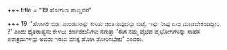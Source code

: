 +++
title = "19 ಹೋಗಲಾ ಪಾಣ್ಡವರ"

+++
19. 'ಹೋಗಲಿ ಬಿಡಿ, ಪಾಂಡವರನ್ನು  ಕುರಿತು ಚಿಂತಿಸುವುದನ್ನು ಬಿಟ್ಟೆ. ಇನ್ನು ನೀವು ಏನು ಮಾಡಬೇಕೆಂದಿದ್ದೀರಿ ?' ಎಂದು ಧೃತರಾಷ್ಟ್ರನು ಕೇಳಲು ಕರ್ಣಶಕುನಿಗಳು ನಗುತ್ತಾ 'ಈಗ ನಮ್ಮ ವೈಭವ ವೈಭೋಗಗಳನ್ನು ಸಾಹಸ ಪರಾಕ್ರಮಗಳನ್ನು ಅವರು ಇರುವ ವನಕ್ಕೆ ಹೋಗಿ ತೋರಿಸಬೇಕು' ಎಂದರು.